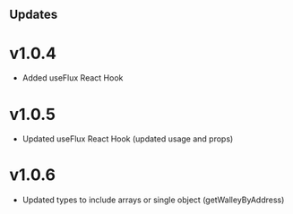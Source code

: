 ## Updates

# v1.0.4

- Added useFlux React Hook

# v1.0.5

- Updated useFlux React Hook (updated usage and props)

# v1.0.6

- Updated types to include arrays or single object (getWalleyByAddress)
